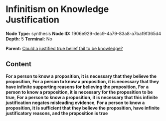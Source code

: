 # Infinitism on Knowledge Justification

**Node Type:** synthesis
**Node ID:** 1906e929-dec9-4a79-83a8-a7baf9f365d4
**Depth:** 5
**Terminal:** No

**Parent:** [Could a justified true belief fail to be knowledge?](could-a-justified-true-belief-fail-to-be-knowledge-antithesis-63d30b57-87ef-4d38-9fb0-fae4867632ed.md)

## Content

**For a person to know a proposition, it is necessary that they believe the proposition**, **For a person to know a proposition, it is necessary that they have infinite supporting reasons for believing the proposition**, **For a person to know a proposition, it is necessary for the proposition to be true**, **For a person to know a proposition, it is necessary that this infinite justification negates misleading evidence**, **For a person to know a proposition, it is sufficient that they believe the proposition, have infinite justificatory reasons, and the proposition is true**
